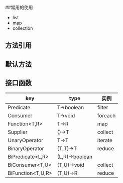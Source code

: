 ##常用的使用
- list
- map
- collection
## 方法引用

## 默认方法

## 接口函数
| key      | type | 实例                                  |
| -------- | ---- | ---------------------------------------- |
|Predicate<T>         | T->boolean         | filter
|Consumer<T>          | T->void            | foreach
|Function<T,R>        | T->R               |  map
|Supplier<T>          | ()->T              |  collect
|UnaryOperator<T>     | T->T               |  iterate
|BinaryOperator<T>    | (T,T)->T           |   reduce
|BiPredicate<L,R>     | (L,R)->boolean     |
|BiConsumer<T,U>      | (T,U)->void        |    collect
|BiFunction<T,U,R>    | (T,U)->R           |    reduce